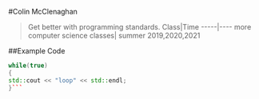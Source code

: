 #Colin McClenaghan
> Get better with programming standards.
Class|Time
-----|----
more computer science classes| summer 2019,2020,2021

##Example Code
```cpp
while(true)
{
std::cout << "loop" << std::endl;
}```
